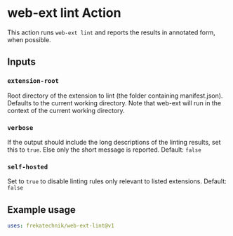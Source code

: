 # web-ext lint Action

This action runs `web-ext lint` and reports the results in annotated form, when possible.

## Inputs

### `extension-root`

Root directory of the extension to lint (the folder containing manifest.json). Defaults to the current working directory. Note that web-ext will run in the context of the current working directory.

### `verbose`

If the output should include the long descriptions of the linting results, set this to `true`. Else only the short message is reported. Default: `false`

### `self-hosted`

Set to `true` to disable linting rules only relevant to listed extensions. Default: `false`

## Example usage

```yaml
uses: frekatechnik/web-ext-lint@v1
```
